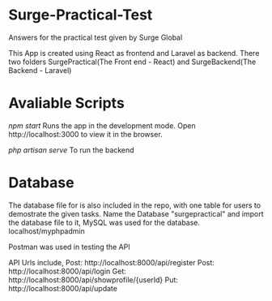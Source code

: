# Surge-Practical-Test
Answers for the practical test given by Surge Global

This App is created using React as frontend and Laravel as backend.
There two folders SurgePractical(The Front end - React) and SurgeBackend(The Backend - Laravel)

# Avaliable Scripts

*npm start*
Runs the app in the development mode.
Open http://localhost:3000 to view it in the browser.

*php artisan serve*
To run the backend

# Database

The database file for is also included in the repo, with one table for users to demostrate the given tasks.
Name the Database "surgepractical" and import the database file to it, MySQL was used for the database. localhost/myphpadmin

Postman was used in testing the API

API Urls include,
Post: http://localhost:8000/api/register
Post: http://localhost:8000/api/login
Get: http://localhost:8000/api/showprofile/{userId}
Put: http://localhost:8000/api/update



